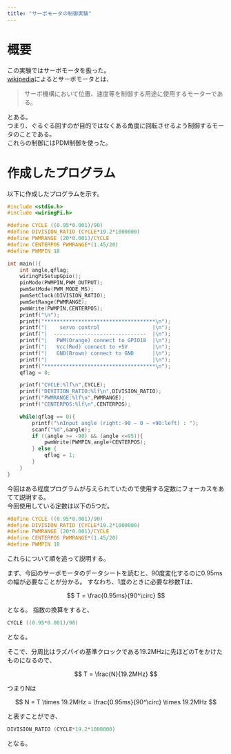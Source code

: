 ```yaml
---
title: "サーボモータの制御実験"
---
```


# 概要
この実験ではサーボモータを扱った。  
[wikipedia](https://ja.wikipedia.org/wiki/%E3%82%B5%E3%83%BC%E3%83%9C%E3%83%A2%E3%83%BC%E3%82%BF)によるとサーボモータとは、

> サーボ機構において位置、速度等を制御する用途に使用するモーターである。

とある。  
つまり、ぐるぐる回すのが目的ではなくある角度に回転させるよう制御するモータのことである。  
これらの制御にはPDM制御を使った。  

# 作成したプログラム
以下に作成したプログラムを示す。  

```C
#include <stdio.h>
#include <wiringPi.h>

#define CYCLE ((0.95*0.001)/90)
#define DIVISION_RATIO (CYCLE*19.2*1000000)
#define PWMRANGE (20*0.001)/CYCLE
#define CENTERPOS PWMRANGE*(1.45/20)
#define PWMPIN 18

int main(){
	int angle,qflag;
	wiringPiSetupGpio();
	pinMode(PWMPIN,PWM_OUTPUT);
	pwmSetMode(PWM_MODE_MS);
	pwmSetClock(DIVISION_RATIO);   
	pwmSetRange(PWMRANGE);     
	pwmWrite(PWMPIN,CENTERPOS);
	printf("\n");
	printf("************************************\n");
	printf("|    servo control                 |\n");
	printf("|  ------------------------------  |\n");
	printf("|   PWM(Orange) connect to GPIO18  |\n");
	printf("|   Vcc(Red) connect to +5V        |\n");
	printf("|   GND(Brown) connect to GND      |\n");
	printf("|                                  |\n");
	printf("************************************\n");
	qflag = 0;

	printf("CYCLE:%lf\n",CYCLE);
	printf("DIVITION_RATIO:%lf\n",DIVISION_RATIO);
	printf("PWMRANGE:%lf\n",PWMRANGE);
	printf("CENTERPOS:%lf\n",CENTERPOS);

	while(qflag == 0){
		printf("\nInput angle (right:-90 ~ 0 ~ +90:left) : ");
		scanf("%d",&angle);
		if ((angle >= -90) && (angle <=95)){
			pwmWrite(PWMPIN,angle+CENTERPOS);
		} else {
			qflag = 1;
		}
	}
}
```

今回はある程度プログラムが与えられていたので使用する定数にフォーカスをあてて説明する。  
今回使用している定数は以下の5つだ。

```C
#define CYCLE ((0.95*0.001)/90)
#define DIVISION_RATIO (CYCLE*19.2*1000000)
#define PWMRANGE (20*0.001)/CYCLE
#define CENTERPOS PWMRANGE*(1.45/20)
#define PWMPIN 18
```

これらについて順を追って説明する。  

まず、今回のサーボモータのデータシートを読むと、90度変化するのに0.95msの幅が必要なことが分かる。
すなわち、1度のときに必要な秒数Tは、

$$
T = \frac{0.95ms}{90^\circ}
$$

となる。
指数の換算をすると、

```C
CYCLE ((0.95*0.001)/90)
```
となる。
  
そこで、分周比はラズパイの基準クロックである19.2MHzに先ほどのTをかけたものになるので、 

$$
T = \frac{N}{19.2MHz} 
$$
  
つまりNは
  
$$
N = T \times 19.2MHz = \frac{0.95ms}{90^\circ} \times 19.2MHz
$$

と表すことができ、

```C
DIVISION_RATIO (CYCLE*19.2*1000000)
```

となる。

